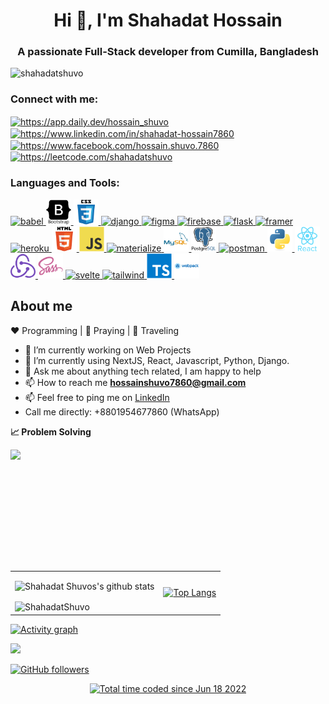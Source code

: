 <h1 align="center">Hi 👋, I'm Shahadat Hossain</h1>
<h3 align="center">A passionate Full-Stack developer from Cumilla, Bangladesh</h3>

<p align="left"> <img src="https://komarev.com/ghpvc/?username=shahadatshuvo&label=Profile%20views&color=0e75b6&style=flat" alt="shahadatshuvo" /> </p>

<h3 align="left">Connect with me:</h3>
<p align="left">
<a href="https://dev.to/https://app.daily.dev/hossain_shuvo" target="blank"><img align="center" src="https://raw.githubusercontent.com/rahuldkjain/github-profile-readme-generator/master/src/images/icons/Social/devto.svg" alt="https://app.daily.dev/hossain_shuvo" height="30" width="40" /></a>
<a href="https://linkedin.com/in/https://www.linkedin.com/in/shahadat-hossain7860" target="blank"><img align="center" src="https://raw.githubusercontent.com/rahuldkjain/github-profile-readme-generator/master/src/images/icons/Social/linked-in-alt.svg" alt="https://www.linkedin.com/in/shahadat-hossain7860" height="30" width="40" /></a>
<a href="https://fb.com/https://www.facebook.com/hossain.shuvo.7860" target="blank"><img align="center" src="https://raw.githubusercontent.com/rahuldkjain/github-profile-readme-generator/master/src/images/icons/Social/facebook.svg" alt="https://www.facebook.com/hossain.shuvo.7860" height="30" width="40" /></a>
<a href="https://www.leetcode.com/https://leetcode.com/shahadatshuvo" target="blank"><img align="center" src="https://raw.githubusercontent.com/rahuldkjain/github-profile-readme-generator/master/src/images/icons/Social/leet-code.svg" alt="https://leetcode.com/shahadatshuvo" height="30" width="40" /></a>
</p>

<h3 align="left">Languages and Tools:</h3>
<p align="left"> <a href="https://babeljs.io/" target="_blank" rel="noreferrer"> <img src="https://www.vectorlogo.zone/logos/babeljs/babeljs-icon.svg" alt="babel" width="40" height="40"/> </a> <a href="https://getbootstrap.com" target="_blank" rel="noreferrer"> <img src="https://raw.githubusercontent.com/devicons/devicon/master/icons/bootstrap/bootstrap-plain-wordmark.svg" alt="bootstrap" width="40" height="40"/> </a> <a href="https://www.w3schools.com/css/" target="_blank" rel="noreferrer"> <img src="https://raw.githubusercontent.com/devicons/devicon/master/icons/css3/css3-original-wordmark.svg" alt="css3" width="40" height="40"/> </a> <a href="https://www.djangoproject.com/" target="_blank" rel="noreferrer"> <img src="https://cdn.worldvectorlogo.com/logos/django.svg" alt="django" width="40" height="40"/> </a> <a href="https://www.figma.com/" target="_blank" rel="noreferrer"> <img src="https://www.vectorlogo.zone/logos/figma/figma-icon.svg" alt="figma" width="40" height="40"/> </a> <a href="https://firebase.google.com/" target="_blank" rel="noreferrer"> <img src="https://www.vectorlogo.zone/logos/firebase/firebase-icon.svg" alt="firebase" width="40" height="40"/> </a> <a href="https://flask.palletsprojects.com/" target="_blank" rel="noreferrer"> <img src="https://www.vectorlogo.zone/logos/pocoo_flask/pocoo_flask-icon.svg" alt="flask" width="40" height="40"/> </a> <a href="https://www.framer.com/" target="_blank" rel="noreferrer"> <img src="https://www.vectorlogo.zone/logos/framer/framer-icon.svg" alt="framer" width="40" height="40"/> </a> <a href="https://heroku.com" target="_blank" rel="noreferrer"> <img src="https://www.vectorlogo.zone/logos/heroku/heroku-icon.svg" alt="heroku" width="40" height="40"/> </a> <a href="https://www.w3.org/html/" target="_blank" rel="noreferrer"> <img src="https://raw.githubusercontent.com/devicons/devicon/master/icons/html5/html5-original-wordmark.svg" alt="html5" width="40" height="40"/> </a> <a href="https://developer.mozilla.org/en-US/docs/Web/JavaScript" target="_blank" rel="noreferrer"> <img src="https://raw.githubusercontent.com/devicons/devicon/master/icons/javascript/javascript-original.svg" alt="javascript" width="40" height="40"/> </a> <a href="https://materializecss.com/" target="_blank" rel="noreferrer"> <img src="https://raw.githubusercontent.com/prplx/svg-logos/5585531d45d294869c4eaab4d7cf2e9c167710a9/svg/materialize.svg" alt="materialize" width="40" height="40"/> </a> <a href="https://www.mysql.com/" target="_blank" rel="noreferrer"> <img src="https://raw.githubusercontent.com/devicons/devicon/master/icons/mysql/mysql-original-wordmark.svg" alt="mysql" width="40" height="40"/> </a> <a href="https://www.postgresql.org" target="_blank" rel="noreferrer"> <img src="https://raw.githubusercontent.com/devicons/devicon/master/icons/postgresql/postgresql-original-wordmark.svg" alt="postgresql" width="40" height="40"/> </a> <a href="https://postman.com" target="_blank" rel="noreferrer"> <img src="https://www.vectorlogo.zone/logos/getpostman/getpostman-icon.svg" alt="postman" width="40" height="40"/> </a> <a href="https://www.python.org" target="_blank" rel="noreferrer"> <img src="https://raw.githubusercontent.com/devicons/devicon/master/icons/python/python-original.svg" alt="python" width="40" height="40"/> </a> <a href="https://reactjs.org/" target="_blank" rel="noreferrer"> <img src="https://raw.githubusercontent.com/devicons/devicon/master/icons/react/react-original-wordmark.svg" alt="react" width="40" height="40"/> </a> <a href="https://redux.js.org" target="_blank" rel="noreferrer"> <img src="https://raw.githubusercontent.com/devicons/devicon/master/icons/redux/redux-original.svg" alt="redux" width="40" height="40"/> </a> <a href="https://sass-lang.com" target="_blank" rel="noreferrer"> <img src="https://raw.githubusercontent.com/devicons/devicon/master/icons/sass/sass-original.svg" alt="sass" width="40" height="40"/> </a> <a href="https://svelte.dev" target="_blank" rel="noreferrer"> <img src="https://upload.wikimedia.org/wikipedia/commons/1/1b/Svelte_Logo.svg" alt="svelte" width="40" height="40"/> </a> <a href="https://tailwindcss.com/" target="_blank" rel="noreferrer"> <img src="https://www.vectorlogo.zone/logos/tailwindcss/tailwindcss-icon.svg" alt="tailwind" width="40" height="40"/> </a> <a href="https://www.typescriptlang.org/" target="_blank" rel="noreferrer"> <img src="https://raw.githubusercontent.com/devicons/devicon/master/icons/typescript/typescript-original.svg" alt="typescript" width="40" height="40"/> </a> <a href="https://webpack.js.org" target="_blank" rel="noreferrer"> <img src="https://raw.githubusercontent.com/devicons/devicon/d00d0969292a6569d45b06d3f350f463a0107b0d/icons/webpack/webpack-original-wordmark.svg" alt="webpack" width="40" height="40"/> </a> </p>


## About me 

:heart: Programming | :black_heart: Praying | :blue_heart: Traveling
- 🔭 I’m currently working on Web Projects
- 🌱 I’m currently using NextJS, React, Javascript, Python, Django. 
- 💬 Ask me about anything tech related, I am happy to help
- 📫 How to reach me **hossainshuvo7860@gmail.com**
- 📫 Feel free to ping me on <a href="https://www.linkedin.com/in/ShahadatShuvo" target="_blank">LinkedIn</a>
- Call me directly: +8801954677860 (WhatsApp)

[comment]: <> (- ⚡️ Fun fact: I’m a huge Web series fan )


<b>&#128200; Problem Solving</b>

<p style="display: flex;" float="left">
<img height="180em" src="https://leetcard.jacoblin.cool/ShahadatShuvo?theme=light&font=Karma" />
</p>



<table border="0" cellspacing="0" cellpadding="0">
  <tr>
    <td>
      
![Shahadat Shuvos's github stats](https://github-readme-stats.vercel.app/api?username=ShahadatShuvo&show_icons=true&hide_border=true&theme=vision-friendly-dark)


<img style="width: 100%;" align="center" src="https://github-readme-streak-stats.herokuapp.com/?user=ShahadatShuvo&hide_border=true&theme=vision-friendly-dark" alt="ShahadatShuvo">   

</td>
<td>
      
[![Top Langs](https://github-readme-stats.vercel.app/api/top-langs/?username=ShahadatShuvo&langs_count=10&hide_border=true&theme=vision-friendly-dark)](https://github.com/ShahadatShuvo/github-readme-stats)


</td>
  </tr>
</table>


[![Activity graph](https://github-readme-activity-graph.vercel.app/graph?username=ShahadatShuvo&theme=react)](https://github.com/ShahadatShuvo/github-readme-activity-graph)

<a href="https://github.com/ShahadatShuvo/github-profile-views-counter">
    <img src="https://komarev.com/ghpvc/?username=ShahadatShuvo">
</a>

[![GitHub followers](https://img.shields.io/github/followers/ShahadatShuvo?label=Follow&style=social)](https://github.com/ShahadatShuvo) 


<div align="center">
<a href="https://wakatime.com/@c77f1454-3a99-4c0b-9e6f-a03f9819f37b"><img src="https://wakatime.com/badge/user/c77f1454-3a99-4c0b-9e6f-a03f9819f37b.svg" alt="Total time coded since Jun 18 2022" /></a>


</div>







